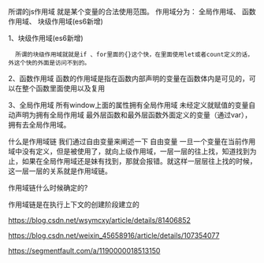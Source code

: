 所谓的js作用域  就是某个变量的合法使用范围。
作用域分为：
全局作用域、
函数作用域、
块级作用域(es6新增)  

1、块级作用域(es6新增)  

      所谓的块级作用域就就是if 、for里面的{}这个快，在里面使用let或者count定义的话，外这个快的外面是访问不到的。

2、函数作用域
    函数的作用域是指在函数内部声明的变量在函数体内是可见的，可以在整个函数里面使用以及复用

3、全局作用域
    所有window上面的属性拥有全局作用域
    未经定义就赋值的变量自动声明为拥有全局作用域
    最外层函数和最外层函数外面定义的变量（通过var），拥有去全局作用域。


什么是作用域链
我们通过自由变量来阐述一下
自由变量
一旦一个变量在当前作用域中没有定义，但是被使用了，就向上级作用域，一层一层的往上找，知道找到为止，如果在全局作用域还是妹有找到，那就会报错。就这样一层层往上找的时候，这一层一层的关系就是作用域链。

作用域链什么时候确定的?

作用域链是在执行上下文的创建阶段建立的


https://blog.csdn.net/wsymcxy/article/details/81406852


https://blog.csdn.net/weixin_45658916/article/details/107354077

https://segmentfault.com/a/1190000018513150
